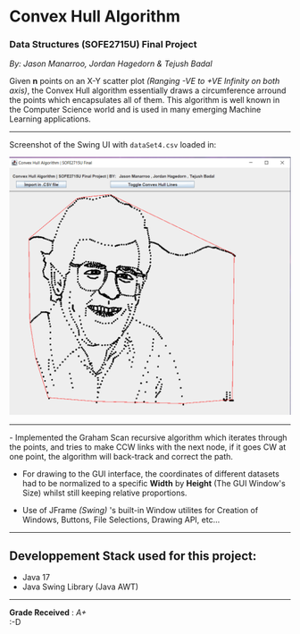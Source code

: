 # Convex Hull Algorithm
### Data Structures (SOFE2715U) Final Project

*By: Jason Manarroo, Jordan Hagedorn & Tejush Badal*

Given **n** points on an X-Y scatter plot *(Ranging -VE to +VE Infinity on both axis)*, the Convex Hull algorithm essentially draws a circumference arround the points which encapsulates all of them. This algorithm is well known in the Computer Science world and is used in many emerging Machine Learning applications.
<hr>

Screenshot of the Swing UI with `dataSet4.csv` loaded in:

![Screenshot](GUI_Showcase.png)

<hr>
- Implemented the Graham Scan recursive algorithm which iterates through the points, and tries to make CCW links with the next node, if it goes CW at one point, the algorithm will back-track and correct the path.

- For drawing to the GUI interface, the coordinates of different datasets had to be normalized to a specific **Width** by **Height** (The GUI Window's Size) whilst still keeping relative proportions.

- Use of JFrame *(Swing)* 's built-in Window utilites for Creation of Windows, Buttons, File Selections, Drawing API, etc...

<hr>
<h2> Developpement Stack used for this project: </h2>

- Java 17
- Java Swing Library (Java AWT)

<hr>

**Grade Received** : *A+* <br>:-D

